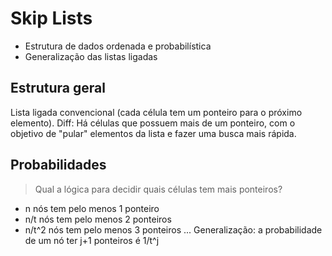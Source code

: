 # Skip Lists

- Estrutura de dados ordenada e probabilística
- Generalização das listas ligadas

## Estrutura geral
Lista ligada convencional (cada célula tem um ponteiro para o próximo elemento).
Diff: Há células que possuem mais de um ponteiro, com o objetivo de "pular" elementos da lista e fazer uma busca mais rápida.

## Probabilidades
> Qual a lógica para decidir quais células tem mais ponteiros?
- n nós tem pelo menos 1 ponteiro
- n/t nós tem pelo menos 2 ponteiros
- n/t^2 nós tem pelo menos 3 ponteiros
...
Generalização: a probabilidade de um nó ter j+1 ponteiros é 1/t^j
